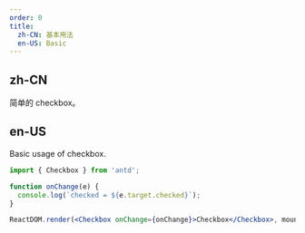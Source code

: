 ```yaml
---
order: 0
title:
  zh-CN: 基本用法
  en-US: Basic
---
```


## zh-CN

简单的 checkbox。

## en-US

Basic usage of checkbox.

```jsx
import { Checkbox } from 'antd';

function onChange(e) {
  console.log(`checked = ${e.target.checked}`);
}

ReactDOM.render(<Checkbox onChange={onChange}>Checkbox</Checkbox>, mountNode);
```
 